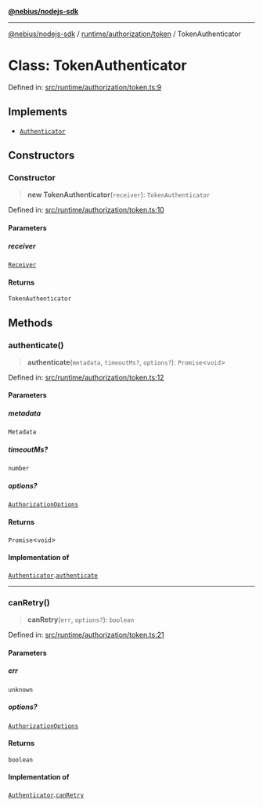 [**@nebius/nodejs-sdk**](../../../../README.md)

---

[@nebius/nodejs-sdk](../../../../README.md) / [runtime/authorization/token](../README.md) / TokenAuthenticator

# Class: TokenAuthenticator

Defined in: [src/runtime/authorization/token.ts:9](https://github.com/nebius/nodejs-sdk/blob/2ec552fb564ad8fdbf78c4eb6e73ce9101501e8a/src/runtime/authorization/token.ts#L9)

## Implements

- [`Authenticator`](../../provider/interfaces/Authenticator.md)

## Constructors

### Constructor

> **new TokenAuthenticator**(`receiver`): `TokenAuthenticator`

Defined in: [src/runtime/authorization/token.ts:10](https://github.com/nebius/nodejs-sdk/blob/2ec552fb564ad8fdbf78c4eb6e73ce9101501e8a/src/runtime/authorization/token.ts#L10)

#### Parameters

##### receiver

[`Receiver`](../../../token/classes/Receiver.md)

#### Returns

`TokenAuthenticator`

## Methods

### authenticate()

> **authenticate**(`metadata`, `timeoutMs?`, `options?`): `Promise`\<`void`\>

Defined in: [src/runtime/authorization/token.ts:12](https://github.com/nebius/nodejs-sdk/blob/2ec552fb564ad8fdbf78c4eb6e73ce9101501e8a/src/runtime/authorization/token.ts#L12)

#### Parameters

##### metadata

`Metadata`

##### timeoutMs?

`number`

##### options?

[`AuthorizationOptions`](../../provider/interfaces/AuthorizationOptions.md)

#### Returns

`Promise`\<`void`\>

#### Implementation of

[`Authenticator`](../../provider/interfaces/Authenticator.md).[`authenticate`](../../provider/interfaces/Authenticator.md#authenticate)

---

### canRetry()

> **canRetry**(`err`, `options?`): `boolean`

Defined in: [src/runtime/authorization/token.ts:21](https://github.com/nebius/nodejs-sdk/blob/2ec552fb564ad8fdbf78c4eb6e73ce9101501e8a/src/runtime/authorization/token.ts#L21)

#### Parameters

##### err

`unknown`

##### options?

[`AuthorizationOptions`](../../provider/interfaces/AuthorizationOptions.md)

#### Returns

`boolean`

#### Implementation of

[`Authenticator`](../../provider/interfaces/Authenticator.md).[`canRetry`](../../provider/interfaces/Authenticator.md#canretry)
